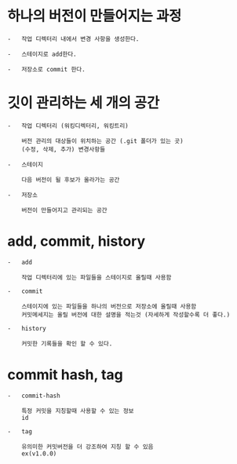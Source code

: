 # 하나의 버전이 만들어지는 과정

    -   작업 디렉터리 내에서 변경 사항을 생성한다.

    -   스테이지로 add한다.

    -   저장소로 commit 한다.

# 깃이 관리하는 세 개의 공간

    -   작업 디렉터리 (워킹디렉터리, 워킹트리)

        버전 관리의 대상들이 위치하는 공간 (.git 폴더가 있는 곳)
        (수정, 삭제, 추가) 변경사항들

    -   스테이지

        다음 버전이 될 후보가 올라가는 공간

    -   저장소

        버전이 만들어지고 관리되는 공간

# add, commit, history

    -   add

        작업 디렉터리에 있는 파일들을 스테이지로 올릴때 사용함

    -   commit

        스테이지에 있는 파일들을 하나의 버전으로 저장소에 올릴때 사용함
        커밋메세지는 올릴 버전에 대한 설명을 적는것 (자세하게 작성할수록 더 좋다.)

    -   history

        커밋한 기록들을 확인 할 수 있다.

# commit hash, tag

    -   commit-hash

        특정 커밋을 지칭할때 사용할 수 있는 정보
        id

    -   tag

        유의미한 커밋버전을 더 강조하여 지칭 할 수 있음
        ex(v1.0.0)
